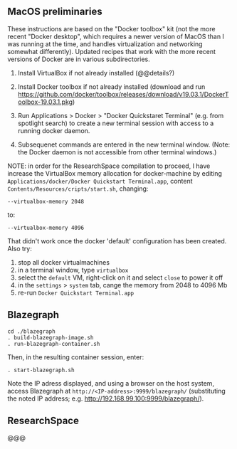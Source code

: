
## MacOS preliminaries

These instructions are based on the "Docker toolbox" kit (not the more recent "Docker desktop", which requires a newer version of MacOS than I was running at the time, and handles virtualization and networking somewhat differently).  Updated recipes that work with the more recent versions of Docker are in various subdirectories.

1. Install VirtualBox if not already installed (@@details?)

2. Install Docker toolbox if not already installed (download and run https://github.com/docker/toolbox/releases/download/v19.03.1/DockerToolbox-19.03.1.pkg)

2. Run Applications > Docker > "Docker Quickstaret Terminal" (e.g. from spotlight search) to create a new terminal session with access to a running docker daemon.

3. Subsequenet commands are entered in the new terminal window.  (Note: the Docker daemon is not accessible from other terminal windows.)

NOTE: in order for the ResearchSpace compilation to proceed, I have increase the VirtualBox memory allocation for docker-machine by editing `Applications/docker/Docker Quickstart Terminal.app`, content `Contents/Resources/cripts/start.sh`, changing:

    --virtualbox-memory 2048

to:

    --virtualbox-memory 4096

That didn't work once the docker 'default' configuration has been created. Also try:

1. stop all docker virtualmachines
2. in a terminal window, type `virtualbox`
3. select the `default` VM, right-click on it and select `close` to power it off
4. in the `settings` > `system` tab, cange the memory from 2048 to 4096 Mb
5. re-run `Docker Quickstart Terminal.app`


## Blazegraph

    cd ./blazegraph
    . build-blazegraph-image.sh
    . run-blazegraph-container.sh

Then, in the resulting container session, enter:

    . start-blazegraph.sh

Note the IP adress displayed, and using a browser on the host system, access Blazegraph at `http://<IP-address>:9999/blazegraph/` (substituting the noted IP address; e.g. http://192.168.99.100:9999/blazegraph/).


## ResearchSpace

@@@


